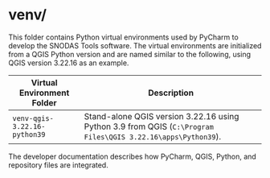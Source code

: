 # venv/ #

This folder contains Python virtual environments used by PyCharm to develop the SNODAS Tools software.
The virtual environments are initialized from a QGIS Python version and are named similar to the following,
using QGIS version 3.22.16 as an example.

| **Virtual Environment Folder** | **Description** |
| -- | -- |
| `venv-qgis-3.22.16-python39` | Stand-alone QGIS version 3.22.16 using Python 3.9 from QGIS (`C:\Program Files\QGIS 3.22.16\apps\Python39`). |

The developer documentation describes how PyCharm, QGIS, Python, and repository files are integrated.
